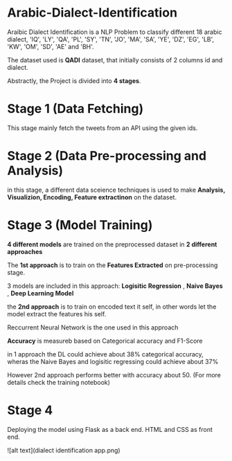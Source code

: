 # Arabic-Dialect-Identification

Araibic Dialect Identification is a NLP Problem to classify different 18 arabic dialect, 'IQ', 'LY', 'QA', 'PL', 'SY', 'TN', 'JO', 'MA', 'SA', 'YE', 'DZ',
       'EG', 'LB', 'KW', 'OM', 'SD', 'AE' and 'BH'.
       
The dataset used is **QADI** dataset, that initially consists of 2 columns id and dialect.
       
Abstractly, the Project is divided into **4 stages**.

 # Stage 1 (Data Fetching)
 
 This stage mainly fetch the tweets from an API using the given ids.
 
 # Stage 2 (Data Pre-processing and Analysis)
  
 in this stage, a different data sceience techniques is used to make  **Analysis, Visualizion, Encoding, Feature extractinon** on the dataset.
 
 # Stage 3 (Model Training)
 
 **4 different models** are trained on the preprocessed dataset in **2 different approaches**
 
The **1st approach** is to train on the **Features Extracted** on pre-processing stage.

3 models are included in this approach: **Logisitic Regression** , **Naive Bayes** , **Deep Learning Model**

the **2nd approach** is to train on encoded text it self, in other words let the model extract the features his self.

Reccurrent Neural Network is the one used in this approach

**Accuracy** is measureb based on Categorical accuracy and F1-Score

in 1 approach the DL could achieve about 38% categorical accuracy, wheras the Naive Bayes and logisitic regressing could achieve about 37%

However 2nd approach performs better with accuracy about 50. (For more details check the training notebook)

# Stage 4

Deploying the model using Flask as a back end. HTML and CSS as front end.

![alt text](dialect identification  app.png)








 

 
  
 

 

